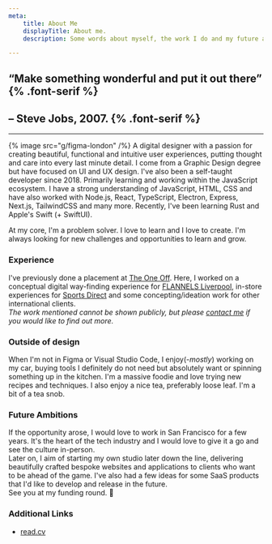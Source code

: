 ```yaml
---
meta:
    title: About Me
    displayTitle: About me.
    description: Some words about myself, the work I do and my future aspirations.

---
```


## &ldquo;Make something wonderful and put it out there&rdquo;  {% .font-serif %}
## &ndash; Steve Jobs, 2007. {% .font-serif %}

---

{% image src="g/figma-london" /%}
A digital designer with a passion for creating beautiful, functional and intuitive user experiences, putting thought and care into every last minute detail. I come from a Graphic Design degree but have focused on UI and UX design. I've also been a self-taught developer since 2018. Primarily learning and working within the JavaScript ecosystem. I have a strong understanding of JavaScript, HTML, CSS and have also worked with Node.js, React, TypeScript, Electron, Express, Next.js, TailwindCSS and many more. Recently, I've been learning Rust and Apple's Swift (+ SwiftUI).

At my core, I'm a problem solver. I love to learn and I love to create. I'm always looking for new challenges and opportunities to learn and grow. 

### Experience
I've previously done a placement at [The One Off](http://theoneoff.com). Here, I worked on a conceptual digital way-finding experience for [FLANNELS Liverpool](https://www.flannels.com/liverpool-flagshp-fl-store-2781), in-store experiences for [Sports Direct](http://www.sportsdirect.com/) and some concepting/ideation work for other international clients.  
*The work mentioned cannot be shown publicly, but please [contact me](/contact) if you would like to find out more.*

### Outside of design
When I'm not in Figma or Visual Studio Code, I enjoy(-*mostly*) working on my car, buying tools I definitely do not need but absolutely want or spinning something up in the kitchen. I'm a massive foodie and love trying new recipes and techniques. I also enjoy a nice tea, preferably loose leaf. I'm a bit of a tea snob.

### Future Ambitions
If the opportunity arose, I would love to work in San Francisco for a few years. It's the heart of the tech industry and I would love to give it a go and see the culture in-person.  
Later on, I aim of starting my own studio later down the line, delivering beautifully crafted bespoke websites and applications to clients who want to be ahead of the game. I've also had a few ideas for some SaaS products that I'd like to develop and release in the future.  
See you at my funding round. 👋

### Additional Links
- [read.cv](http://read.cv/jakub.s)